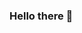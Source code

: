 ### Hello there 👋

<!--
**FernandoBFonseca/FernandoBFonseca** is a ✨ _special_ ✨ repository because its `README.md` (this file) appears on your GitHub profile.

- 🔭 I’m currently working on a lot of side personnal projects to learn new things and helping my fellow comrade @srjotaf for automation of administrative tasks for the Electric FSAE team @EESC-USP-TUPA which we're members
- 🌱 I’m currently learning Python for Automation and Machine Learning and Microcontrollers (Arduino and ESP) for IoT and Robotics
- 📫 How to reach me: fernandobdf05@gmail.com
-->
